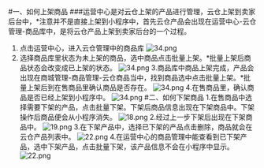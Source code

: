 #一、如何上架商品
###运营中心是对云仓上架的产品进行管理，云仓上架到卖家后台中，*注意并不是直接上架到小程序中，首先云仓产品会出现在运营中心-云仓管理-商品库中，是将云仓产品上架到卖家后台的一个过程。
1. 点击运营中心，进入云仓管理中的商品库
 ![34.png](http://tradeany-server-test.oss-cn-qingdao.aliyuncs.com/2020/10/15/MjAyMDEwMTUwMTQyNDIxNjAyNzI2Mzk4.png)
2. 选择商品库里状态为未上架的商品，选中商品点击批量上架。*批量上架后商品状态会改变成已上架的状态。
 ![34.png](http://tradeany-server-test.oss-cn-qingdao.aliyuncs.com/2020/10/15/MjAyMDEwMTUwMTQ4MDflvq7kv6HmiKrlm75fMjAyMDEwMTUwOTUyMDM=.png)
3.商品库中商品上架完成，产品会出现在商城管理-商品管理-云仓商品当中，找到商品选中点击批量上架。*批量上架后到在售商品里确认商品是否存在。
![34.png](http://tradeany-server-test.oss-cn-qingdao.aliyuncs.com/2020/10/15/MjAyMDEwMTUwMTUyMTLlvq7kv6HmiKrlm75fMjAyMDEwMTUwOTU2MTI=.png)
4.在售商品里，确认商品是否已经上架到小程序中。
![34.png](http://tradeany-server-test.oss-cn-qingdao.aliyuncs.com/2020/10/15/MjAyMDEwMTUwMTUzNTblvq7kv6HmiKrlm75fMjAyMDEwMTUwOTU3NTE=.png)
#二、如何下架商品
1.在售商品中选择需要下架的产品，点击批量下架。下架后商品信息出现在下架商品中。下架操作后商品便会从小程序消失。
![18.png](http://tradeany-test.oss-cn-qingdao.aliyuncs.com/2020/10/12/MjAyMDEwMTIwNjQ3MzAxOA==.png)
2.经过上一步下架后出现在下架商品中。
![19.png](http://tradeany-test.oss-cn-qingdao.aliyuncs.com/2020/10/12/MjAyMDEwMTIwNjQ3NTgxOQ==.png)
3.在下架产品中，选择已下架的产品点击删除，商品就会在云仓产品列表中。
![22.png](http://tradeany-test.oss-cn-qingdao.aliyuncs.com/2020/10/12/MjAyMDEwMTIwNjUwMDcyMg==.png)
4.在运营中心的商品管理中能查看到已下架产品，选中下架产品，点击批量下架，该产品信息不会在小程序中显示。
![22.png](http://tradeany-server-test.oss-cn-qingdao.aliyuncs.com/2020/10/15/MjAyMDEwMTUwMjE4NDblvq7kv6HmiKrlm75fMjAyMDEwMTUxMDIyNDY=.png)